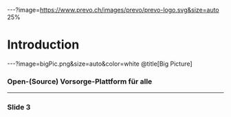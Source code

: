 ---?image=https://www.prevo.ch/images/prevo/prevo-logo.svg&size=auto 25%

# Introduction

---?image=bigPic.png&size=auto&color=white @title[Big Picture]

### Open-(Source) Vorsorge-Plattform für alle

---

### Slide 3
